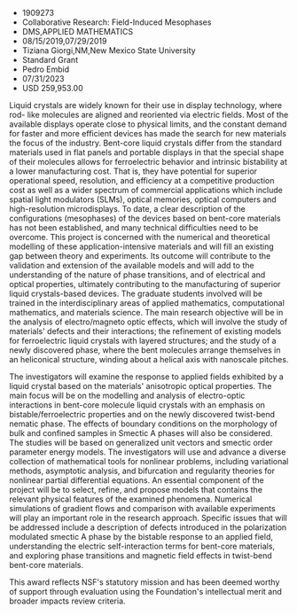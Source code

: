 
* 1909273
* Collaborative Research: Field-Induced Mesophases
* DMS,APPLIED MATHEMATICS
* 08/15/2019,07/29/2019
* Tiziana Giorgi,NM,New Mexico State University
* Standard Grant
* Pedro Embid
* 07/31/2023
* USD 259,953.00

Liquid crystals are widely known for their use in display technology, where rod-
like molecules are aligned and reoriented via electric fields. Most of the
available displays operate close to physical limits, and the constant demand for
faster and more efficient devices has made the search for new materials the
focus of the industry. Bent-core liquid crystals differ from the standard
materials used in flat panels and portable displays in that the special shape of
their molecules allows for ferroelectric behavior and intrinsic bistability at a
lower manufacturing cost. That is, they have potential for superior operational
speed, resolution, and efficiency at a competitive production cost as well as a
wider spectrum of commercial applications which include spatial light modulators
(SLMs), optical memories, optical computers and high-resolution microdisplays.
To date, a clear description of the configurations (mesophases) of the devices
based on bent-core materials has not been established, and many technical
difficulties need to be overcome. This project is concerned with the numerical
and theoretical modelling of these application-intensive materials and will fill
an existing gap between theory and experiments. Its outcome will contribute to
the validation and extension of the available models and will add to the
understanding of the nature of phase transitions, and of electrical and optical
properties, ultimately contributing to the manufacturing of superior liquid
crystals-based devices. The graduate students involved will be trained in the
interdisciplinary areas of applied mathematics, computational mathematics, and
materials science. The main research objective will be in the analysis of
electro/magneto optic effects, which will involve the study of materials'
defects and their interactions; the refinement of existing models for
ferroelectric liquid crystals with layered structures; and the study of a newly
discovered phase, where the bent molecules arrange themselves in an heliconical
structure, winding about a helical axis with nanoscale pitches.

The investigators will examine the response to applied fields exhibited by a
liquid crystal based on the materials' anisotropic optical properties. The main
focus will be on the modelling and analysis of electro-optic interactions in
bent-core molecule liquid crystals with an emphasis on bistable/ferroelectric
properties and on the newly discovered twist-bend nematic phase. The effects of
boundary conditions on the morphology of bulk and confined samples in Smectic A
phases will also be considered. The studies will be based on generalized unit
vectors and smectic order parameter energy models. The investigators will use
and advance a diverse collection of mathematical tools for nonlinear problems,
including variational methods, asymptotic analysis, and bifurcation and
regularity theories for nonlinear partial differential equations. An essential
component of the project will be to select, refine, and propose models that
contains the relevant physical features of the examined phenomena. Numerical
simulations of gradient flows and comparison with available experiments will
play an important role in the research approach. Specific issues that will be
addressed include a description of defects introduced in the polarization
modulated smectic A phase by the bistable response to an applied field,
understanding the electric self-interaction terms for bent-core materials, and
exploring phase transitions and magnetic field effects in twist-bend bent-core
materials.

This award reflects NSF's statutory mission and has been deemed worthy of
support through evaluation using the Foundation's intellectual merit and broader
impacts review criteria.
